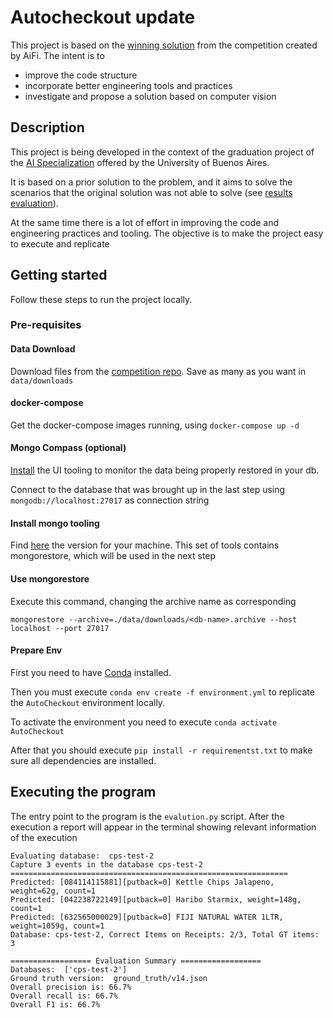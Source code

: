 # Autocheckout update

This project is based on the [winning solution](https://github.com/AutoCheckout-CMU/AutoCheckout) from the competition created by AiFi. The intent is to 

- improve the code structure
- incorporate better engineering tools and practices
- investigate and propose a solution based on computer vision

## Description

This project is being developed in the context of the graduation project of the 
[AI Specialization](https://lse.posgrados.fi.uba.ar/posgrados/especializaciones/inteligencia-artificial) offered by the 
University of Buenos Aires.

It is based on a prior solution to the problem, and it aims to solve the scenarios that the original solution was not 
able to solve (see [results evaluation](evaluation.md)).

At the same time there is a lot of effort in improving the code and engineering practices and tooling. The objective is 
to make the project easy to execute and replicate

## Getting started

Follow these steps to run the project locally.

### Pre-requisites

#### Data Download

Download files from the [competition repo](https://github.com/JoaoDiogoFalcao/AutoCheckout/blob/master/README.md). 
Save as many as you want in `data/downloads`

#### docker-compose

Get the docker-compose images running, using `docker-compose up -d`

#### Mongo Compass (optional)

[Install](https://www.mongodb.com/try/download/compass) the UI tooling to monitor the data being properly restored in 
your db.

Connect to the database that was brought up in the last step using `mongodb://localhost:27017` as connection string

#### Install mongo tooling

Find [here](https://www.mongodb.com/try/download/database-tools) the version for your machine. This set of tools
contains mongorestore, which will be used in the next step

#### Use mongorestore

Execute this command, changing the archive name as corresponding

`mongorestore --archive=./data/downloads/<db-name>.archive --host localhost --port 27017`

#### Prepare Env

First you need to have [Conda](https://conda.io/projects/conda/en/latest/user-guide/install/index.html) installed.

Then you must execute `conda env create -f environment.yml` to replicate the `AutoCheckout` environment locally.

To activate the environment you need to execute `conda activate AutoCheckout`

After that you should execute `pip install -r requirementst.txt` to make sure all dependencies are installed.

## Executing the program

The entry point to the program is the `evalution.py` script. After the execution a report will appear in the terminal
showing relevant information of the execution

```
Evaluating database:  cps-test-2
Capture 3 events in the database cps-test-2
==============================================================
Predicted: [084114115881][putback=0] Kettle Chips Jalapeno, weight=62g, count=1
Predicted: [042238722149][putback=0] Haribo Starmix, weight=148g, count=1
Predicted: [632565000029][putback=0] FIJI NATURAL WATER 1LTR, weight=1059g, count=1
Database: cps-test-2, Correct Items on Receipts: 2/3, Total GT items: 3

================== Evaluation Summary ==================
Databases:  ['cps-test-2']
Ground truth version:  ground_truth/v14.json
Overall precision is: 66.7%
Overall recall is: 66.7%
Overall F1 is: 66.7%
```